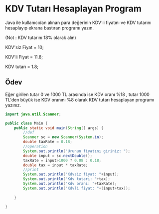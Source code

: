 # KDV Tutarı Hesaplayan Program
Java ile kullanıcıdan alınan para değerinin KDV'li fiyatını ve KDV tutarını hesaplayıp ekrana bastıran programı yazın.

(Not : KDV tutarını 18% olarak alın)

KDV'siz Fiyat = 10;

KDV'li Fiyat = 11.8;

KDV tutarı = 1.8;

## Ödev
Eğer girilen tutar 0 ve 1000 TL arasında ise KDV oranı %18 , tutar 1000 TL'den büyük ise KDV oranını %8 olarak KDV tutarı hesaplayan programı yazınız.

```java
import java.util.Scanner;

public class Main {
    public static void main(String[] args) {
        //def
        Scanner sc = new Scanner(System.in);
        double taxRate = 0.18;
        //operation
        System.out.println("Urunun fiyatını giriniz: ");
        double input = sc.nextDouble();
        taxRate = input>1000 ? 0.08 : 0.18;
        double tax = input * taxRate;
        //print
        System.out.println("Kdvsiz fiyat: "+input);
        System.out.println("Kdv tutarı: "+tax);
        System.out.println("Kdv oranı: "+taxRate);
        System.out.println("Kdvli fiyat: "+(input+tax));
        
    }

}
```